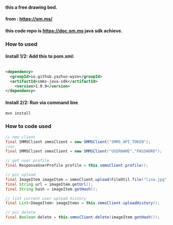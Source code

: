 #### this a free drawing bed.

#### from : https://sm.ms/

#### this code repo is https://doc.sm.ms java sdk achieve.

### How to used

#### Install 1/2: Add this to pom.xml:

```xml

<dependency>
  <groupId>io.github.yazhuo-wyze</groupId>
  <artifactId>smms-java-sdk</artifactId>
    <version>1.0.9</version>
</dependency>
```

#### Install 2/2: Run via command line

```shell
mvn install
```

### How to code used

```java
// new client
final SMMSClient smmsClient = new SMMSClient("SMMS_API_TOKEN");
//or 
final SMMSClient smmsClient = new SMMSClient("USERNAME","PASSWORD");

// get user profile
final ResponseUserProfile profile = this.smmsClient.profile();

// pic upload
final ImageItem imageItem = smmsClient.upload(FileUtil.file("lina.jpg"));
final String url = imageItem.getUrl();
final String hash = imageItem.getHash();

// list current user upload history
final List<ImageItem> imageItems = this.smmsClient.uploadHistory();

// pic delete 
final Boolean delete = this.smmsClient.delete(imageItem.getHash());

```
